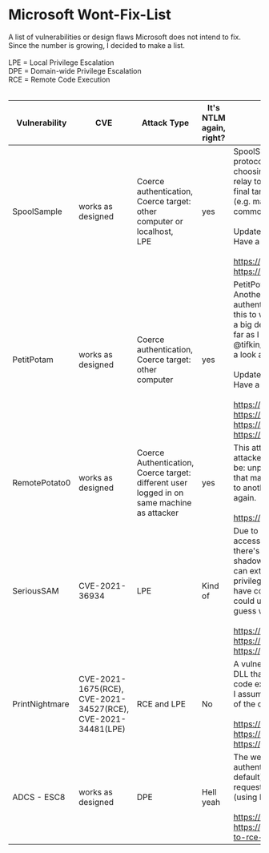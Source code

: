 # Microsoft Wont-Fix-List

A list of vulnerabilities or design flaws Microsoft does not intend to fix. Since the number is growing, I decided to make a list.
<br>
<br>
LPE = Local Privilege Escalation<br>
DPE = Domain-wide Privilege Escalation<br>
RCE = Remote Code Execution<br>
<br>

|Vulnerability|CVE|Attack Type|It's NTLM again, right?|How it works in a nutshell
| ------------- |-------------| -----|-----|-----|
|SpoolSample|works as designed|Coerce authentication,<br>Coerce target: other computer or localhost,<br>LPE|yes |SpoolSample abuses a functionality of the MS-RPRN (the print system remote protocol) to coerce target A to authenticate to a destination of the attackers choosing (target B). This destination usually is another host running an NTLM relay tool (like ntlmrelayx or inveigh), which in turn relays the target A to the final target, target C. The permissions of target A are then used to execute stuff (e.g. make me domain admin, configure RBCD, add a user, etc...) on target C. A common example of target C is the LDAP service of a domain controller.<br><br> Update: I just learned that this can also be abused for local privilege escalation. Have a look at the second link. <br><br>https://github.com/leechristensen/SpoolSample<br> https://twitter.com/tifkin_/status/1420076325151272960
|PetitPotam|works as designed|Coerce authentication, Coerce target: other computer| yes|PetitPotam is similar to SpoolSample but uses another protocol (MS-EFSRPC). Another benefit of PetitPotam is that you can force the protocol target A uses to authenticate to target B (see SpoolSample explanation) to HTTP. However for this to work, the WebClient service needs to run on target A, which might be not a big deal on clients but the service is not installed by default on servers. So as far as I understand, you're probably stuck with SMB when it comes to servers. @tifkin_ explains this nicely in a twitter thread (see references), so maybe have a look at that. <br><br>Update: I just learned that this can also be abused for local privilege escalation. Have a look at the third link. <br><br> https://github.com/topotam/PetitPotam<br>https://msrc.microsoft.com/update-guide/vulnerability/ADV210003<br>https://twitter.com/tifkin_/status/1418855927575302144<br>https://twitter.com/tifkin_/status/1420076325151272960
|RemotePotato0|works as designed|Coerce Authentication, Coerce target: different user logged in on same machine as attacker| yes|This attack can coerce authentication from another user session on the attackers machine to an attacker-controlled target. Common scenario would be: unprivileged attacker is logged onto a machine. privileged user logs onto that machine with RDP. attacker triggers authentication in the privileged session to another, attacker-controlled host. From thereon it's classic NTLM relay again.<br><br>https://github.com/antonioCoco/RemotePotato0
|SeriousSAM|CVE-2021-36934|LPE|Kind of|Due to weak default ACLs on the SAM and SYSTEM files, these files can be accessed by unprivileged users through volume shadow copies. Sidenote: there's a read lock on the SAM file while in use, therefore you need the volume shadow copy access path cause you can't read it directly. An unprivileged user can extract the local admin's password hash and use this to elevate local privileges. This could be done using PTH from another host or if you already have control over a process running as Local Service/Network Service then you could use @shitsecure's tool (see 3rd link). They will definitely fix this but I guess we will be stuck with the insecure shadow copies.<br><br>https://twitter.com/jonasLyk/status/1417205166172950531<br>https://msrc.microsoft.com/update-guide/vulnerability/CVE-2021-36934<br>https://github.com/S3cur3Th1sSh1t/SharpNamedPipePTH
|PrintNightmare|CVE-2021-1675(RCE), CVE-2021-34527(RCE), CVE-2021-34481(LPE)|RCE and LPE|No|A vulnerability in the print spooler allows an attacker to introduce a malicious DLL that will be executed by the spooler service. This can be used for remote code execution as well as local privilege escalation. <br> I assume they will actually fix these since CVEs are assigned. Furthermore, I am of the opinion that the printer spooler needs to lose its SYSTEM rights! <br><br>https://msrc.microsoft.com/update-guide/vulnerability/CVE-2021-34527<br> https://twitter.com/gentilkiwi/status/1416429891592011781<br> https://github.com/cube0x0/CVE-2021-1675
|ADCS - ESC8 |works as designed|DPE|Hell yeah|The web interface of the Active Directory Certificate Services allows NTLM authentication by default and does not enforce relay mitigations (also by default). Therefore you can relay an authentication to that webinterface and request a certificate in the name of the relayed account. E.g. you relay the DC (using PetitPotam for example) and get a DC certificate.<br> <br>https://www.specterops.io/assets/resources/Certified_Pre-Owned.pdf<br>https://gist.github.com/gladiatx0r/1ffe59031d42c08603a3bde0ff678feb#rpc-to-rce-steps
